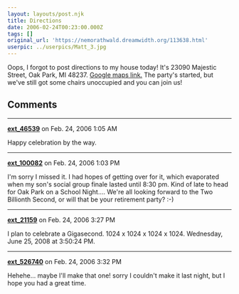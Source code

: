 ```yaml
---
layout: layouts/post.njk
title: Directions
date: 2006-02-24T00:23:00.000Z
tags: []
original_url: 'https://nemorathwald.dreamwidth.org/113638.html'
userpic: ../userpics/Matt_3.jpg
---
```

Oops, I forgot to post directions to my house today! It's 23090 Majestic Street, Oak Park, MI 48237. [Google maps link.](http://maps.google.com/maps?f=q&hl=en&q=23090+Majestic+St,+Oak+Park,+MI+48237) The party's started, but we've still got some chairs unoccupied and you can join us!

## Comments

---

**[ext_46539](https://www.dreamwidth.org/users/ext_46539)** on Feb. 24, 2006 1:05 AM

Happy celebration by the way.

---

**[ext_100082](https://www.dreamwidth.org/users/ext_100082)** on Feb. 24, 2006 1:03 PM

I'm sorry I missed it. I had hopes of getting over for it, which evaporated when my son's social group finale lasted until 8:30 pm. Kind of late to head for Oak Park on a School Night.... We're all looking forward to the Two Billionth Second, or will that be your retirement party? :-)

---

**[ext_21159](https://www.dreamwidth.org/users/ext_21159)** on Feb. 24, 2006 3:27 PM

I plan to celebrate a Gigasecond. 1024 x 1024 x 1024 x 1024. Wednesday, June 25, 2008 at 3:50:24 PM.

---

**[ext_526740](https://www.dreamwidth.org/users/ext_526740)** on Feb. 24, 2006 3:32 PM

Hehehe... maybe I'll make that one! sorry I couldn't make it last night, but I hope you had a great time.
